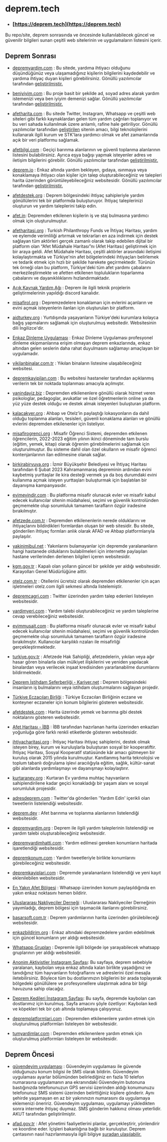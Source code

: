 # deprem.tech

- ### [https://deprem.tech](https://deprem.tech)

Bu repo/site, deprem sonrasında ve öncesinde kullanılabilecek güncel ve güvenilir bilgileri sunan çeşitli web sitelerinin ve uygulamaların listesini içerir.

## Deprem Sonrası

- [depremyardim.com](http://depremyardim.com) : Bu sitede, yardıma ihtiyacı olduğunu düşündüğünüz veya ulaşamadığınız kişilerin bilgilerini kaydedebilir ve yardıma ihtiyaç duyan kişileri görebilirsiniz. Gönüllü yazılımcılar tarafından [geliştirilmiştir.](https://github.com/acikkaynak)

- [beniyiyim.com](http://beniyiyim.com) : Bu proje basit bir şekilde ad, soyad adres alarak yardım istemenizi veya ben iyiyim demenizi sağlar. Gönüllü yazılımcılar tarafından [geliştirilmiştir.](https://github.com/acikkaynak)

- [afetharita.com](https://afetharita.com/) : Bu sitede Twitter, Instagram, Whatsapp ve çeşitli web siteleri gibi farklı kaynaklardan gelen tüm yardım çağrıları toplanıyor ve bu veri sahada kullanılmak üzere anlamlı, rafine hale getiriliyor. Gönüllü yazılımcılar tarafından [geliştirilen](https://github.com/acikkaynak) sitenin amacı, bilgi teknolojilerini kullanarak ilgili kurum ve STK'lara yardımcı olmak ve afet zamanlarında açık bir veri platformu sağlamak. 

- [afetbilgi.com](https://www.afetbilgi.com/) : Geçiçi barınma alanlarının ve güvenli toplanma alanlarının listesini bulabilirsiniz. Ayrıca eşya bağışı yapmak isteyenler adres ve iletişim bilgilerini görebilir. Gönüllü yazılımcılar tarafından [geliştirilmiştir.](https://twitter.com/Keleesssss/status/1622855716410204160)

- [deprem.io](https://www.deprem.io/) : Enkaz altında yardım bekleyen, gıdaya, ısınmaya veya konaklamaya ihtiyacı olan kişiler için talep oluşturabileceğiniz ve talepleri harita üzerinden görüntüleyebileceğiniz websitesidir. Gönüllü yazılımcılar tarafından [geliştirilmiştir.](https://github.com/acikkaynak)

- [afetdestek.org](https://afetdestek.org) : Deprem bölgesindeki ihtiyaç sahipleriyle yardım gönüllülerini tek bir platformda buluşturuyor. İhtiyaç taleplerinizi oluşturun ve yardım taleplerini takip edin. 

- [afet.in](https://afet.in): Depremden etkilenen kişilerin iş ve staj bulmasına yardımcı olmak için oluşturulmuştur.

- [afetharitasi.org](https://afetharitasi.org/) : Turkish Philanthropy Funds ve İhtiyaç Haritası, yardım ve eylemde verimliliği artırmak ve tekrarları en aza indirmek için destek sağlayan tüm aktörleri gerçek zamanlı olarak takip edebilen dijital bir platform olan “Afet Müdahale Haritası”nı (Afet Haritası) geliştirmek için bir araya geldi. Afet Müdahale Haritası, çeşitli aktörler arasındaki iletişimi kolaylaştırmakta ve Türkiye'nin afet bölgelerindeki ihtiyaçları belirlemek ve tedarik etmek için hızlı bir şekilde harekete geçirmektedir. Türünün tek örneği olan bu platform, Türkiye'deki tüm afet yardımı çabalarını merkezileştirmekte ve afetten etkilenen toplulukların toparlanma çabalarını ve dayanıklılıklarını hızlandırmaktadır.

- [Açık Kaynak Yardım Ağı](https://discord.gg/itdepremyardim) : Deprem ile ilgili teknik projelerin geliştirmelerinin yapıldığı discord kanalıdır.

- [misafirol.org](https://misafirol.org) : Depremzedelere konaklamarı için evlerini açanların ve evini açmak isteyenlerin ilanları için oluşturulan bir platform.

- [aidturkey.org](https://aidturkey.org) : Yurtdışında yaşayanların Türkiye'deki kurumlara kolayca bağış yapmalarını sağlamak için oluşturulmuş websitedir. Websitesinin dili İngilizce'dir.

- [Enkaz Dinleme Uygulaması](https://web.itu.edu.tr/sariero/dinleme.html) : Enkaz Dinleme Uygulaması profesyonel dinleme ekipmanlarına erişim olmayan deprem enkazlarında, enkaz altından gelen seslerin daha rahat duyulmasını sağlamayı amaçlayan bir uygulamadır.

- [yikilanbinalar.com.tr](https://yikilanbinalar.com.tr) : Yıkılan binaların listesine ulaşabileceğiniz websitesi.

- [depremkayipilan.com](http://depremkayipilan.com/) : Bu websitesi hastaneler tarafından açıklanmış verilerin tek bir noktada toplanması amacıyla açılmıştır.

- [yanindayiz.biz](https://yanindayiz.biz/) : Depremden etkilenenlere gönüllü olarak hizmet veren psikologlar, pedagoglar, avukatlar ve özel öğretmenlerin online ya da yüz yüze destek olduğu ve destek almak isteyenleri buluşturan platform.

- [kalacakyer.org](https://kalacakyer.org) : Ahbap ve Otelz’in paylaştığı lokasyonların da dahil olduğu toplanma alanları, tesisleri, güvenli konaklama alanları ve gönüllü evlerini depremden etkilenenler için listeliyor.

- [misafirogrenci.org](https://misafirogrenci.org) : Misafir Öğrenci Sistemi, depremden etkilenen öğrencilerin, 2022-2023 eğitim yılının ikinci döneminde tam burslu (eğitim, yemek, kitap) olarak öğrenim görebilmelerini sağlamak için oluşturulmuştur. Bu sisteme dahil olan özel okulların ve misafir öğrenci kontenjanlarının ilan edilmesine olanak sağlar.

- [birkirabiryuva.org](https://birkirabiryuva.org/) : İzmir Büyükşehir Belediyesi ve İhtiyaç Haritası tarafından 6 Şubat 2023 Kahramanmaraş depreminin ardından evini kaybetmiş yurttaşlar ile kira desteği vermek ya da boş durumdaki evini kullanıma açmak isteyen yurttaşları buluşturmak için başlatılan bir dayanışma kampanyasıdır.

- [evimevindir.com](https://evimevindir.com) : Bu platforma misafir olunacak evler ve misafir kabul edecek kullanıcılar sitenin müdahalesi, seçimi ve güvenlik kontrolünden geçmemekte olup sorumluluk tamamen tarafların özgür iradesine bırakılmıştır.

- [afetzede.com.tr](https://afetzede.com.tr/) : Depremden etkilenenlerin nerede olduklarını ve ihtiyaçlarını bildirdikleri formlardan oluşan bir web sitesidir. Bu sitede, gönderilen ihtiyaç formları anlık olarak AFAD ve Ahbap platformlarıyla paylaşılır.

- [yakinimibul.net](https://yakinimibul.net/) : Yakınlarını bulamayanlar için depremde yaralananların hangi hastanede olduklarını bulabilmeleri için internette paylaşılan hastane verilerinden derlenen bilgileri içeren websitesidir.

- [kgm.gov.tr](https://www.kgm.gov.tr/Sayfalar/KGM/SiteTr/YolDanisma/TrafigeKapaliYollar.aspx) : Kapalı olan yolların güncel bir şekilde yer aldığı websitesidir. Karayolları Genel Müdürlüğüne aittir.

- [otelz.com.tr](https://www.otelz.com/tr/gecmisolsunturkiyem) : Otellerini ücretsiz olarak depremden etkilenenler için açan işletmeleri otelz.com ilgili sekmesi altında listelemiştir.

- [depremcagri.com](https://depremcagri.com) : Twitter üzerinden yardım talep edenleri listeleyen websitesidir.

- [yardimyeri.com](https://yardimyeri.com) : Yardım talebi oluşturabileceğiniz ve yardım taleplerine cevap verebileceğiniz websitesidir.

- [evimmusait.com](https://evimmusait.com) : Bu platforma misafir olunacak evler ve misafir kabul edecek kullanıcılar sitenin müdahalesi, seçimi ve güvenlik kontrolünden geçmemekte olup sorumluluk tamamen tarafların özgür iradesine bırakılmıştır. Kullanıcılar karşılıklı rızaları ile misafirliği gerçekleştirmektedir.

- [turkiye.gov.tr](https://www.turkiye.gov.tr/afet-ve-acil-durum-yonetimi-afetzede-hak-sahipligi-basvurusu-sorgulama) : Afetzede Hak Sahipliği, afetzedelerin, yıkılan veya ağır hasar gören binalarla olan mülkiyet ilişkilerini ve yeniden yapılacak binalardan veya verilecek inşaat kredisinden yararlanabilme durumlarını bildirmektedir.

- [Deprem İstihdam Seferberliği - Kariyer.net](https://tr.kariyer.net/deprem-istihdam-seferberligi-ana-sayfa/) : Deprem bölgesindeki insanların iş bulmalarını veya istihdam oluşturmalarını sağlayan projedir.

- [Türkiye Eczacıları Birliği](https://afet.teb.org.tr/html/afet-eczaneleri/) : Türkiye Eczacıları Birliğinin eczane ve konteyner eczaneler için konum bilgilerini gösteren websitesidir.

- [afetdestek.com](https://afetdestek.com) : Harita üzerinde yemek ve barınma gibi destek noktalarını gösteren websitesidir.

- [Afet Haritası - İBB](https://arcg.is/01jn4W) : İBB tarafından hazırlanan harita üzerinden enkazları yoğunluğa göre farklı renkli etiketlerde gösteren websitesidir.

- [ihtiyacharitasi.org](https://www.ihtiyacharitasi.org) : İhtiyaç Haritası ihtiyaç sahiplerini, destek olmak isteyen birey, kurum ve kuruluşlarla buluşturan sosyal bir kooperatiftir. İhtiyaç Haritası, Sosyal Kooperatif statüsünde kâr amacı gütmeyen bir kuruluş olarak 2015 yılında kurulmuştur. Kanıtlanmış harita teknolojisi ve toplum tabanlı doğrulama işlevi aracılığıyla eğitim, sağlık, kültür-sanat gibi alanlarda yardımlaşmayı ve dayanışmayı kolaylaştırır.

- [kurtaranev.org](https://www.kurtaranev.org) : Kurtaran Ev yardıma muhtaç hayvanların sahiplendirilene kadar geçici konakladığı bir yaşam alanı ve sosyal sorumluluk projesidir. 

- [adresdeprem.com](https://adresdeprem.com/) : Twitter'da gönderilen 'Yardım Edin' içerikli olan tweetlerin listelendiği websitesidir.

- [deprem.dev](https://deprem.dev/home) : Afet barınma ve toplanma alanlarının listelendiği websitesidir.

- [depremyardim.org](https://www.depremyardim.org/) : Deprem ile ilgili yardım taleplerinin listelendiği ve yardım talebi oluşturabileceğiniz websitesidir.

- [depremyardimhatti.com](https://depremyardimhatti.com/) : Yardım edilmesi gereken konumların haritada işaretlendiği websitesidir.

- [depremkonum.com](https://depremkonum.com/) : Yardım tweetleriyle birlikte konumlarını görebileceğiniz websitesidir.

- [depremkayiplari.com](https://depremkayiplari.com/) : Depremde yaralananların listelendiği ve yeni kayıt eklenilebilen websitesidir.

- [En Yakın Afet Bölgesi](https://api.whatsapp.com/send/?phone=908502412005) : Whatsapp üzerinden konum paylaşıldığında en yakın enkaz noktasını hemen bildirir.

- [Uluslararası Nakliyeciler Derneği](https://www.und.org.tr/afet-destek) : Uluslararası Nakliyeciler Derneğinin yayımladığı, deprem bölgesi için taşımacılık ilanlarını görebilirsiniz.

- [basarsoft.com.tr](https://deprem.basarsoft.com.tr/) : Deprem yardımlarının harita üzerinden görülebileceği websitesidir.

- [enkazbildirim.org](https://enkazbildirim.org/) : Enkaz altındaki depremzedelere yardım edebilmek için güncel konumların yer aldığı websitesidir.

- [Whatsapp Grupları](https://linktr.ee/depremyardimlinkleri) : Depremle ilgili bölgede işe yarayabilecek whatsapp gruplarının yer aldığı websitesidir.

- [Anonim Aktivistler İnstagram Sayfası](https://www.instagram.com/anonimaktivistler/): Bu sayfaya, deprem sebebiyle yaralanan, kaybolan veya enkaz altında kalan birlikte yaşadığınız ve tanıdığınız tüm hayvanların fotoğraflarını ve adreslerini özel mesajla iletebilirsiniz. Böylece tüm bu dostlarımızın bilgilerini bir arada toplayarak bölgedeki gönüllülere ve profesyonellere ulaştırmak adına bir bilgi havuzuna sahip olacağız.

- [Deprem Kedileri İnstagram Sayfası](https://www.instagram.com/depremkedileribilgi/): Bu sayfa, depremde kaybolan can dostlarımız için kurulmuş. Sayfa amacını şöyle özetliyor: Kaybolan kedi ve köpekleri tek bir çatı altında toplamaya çalışıyoruz.

- [depremplatformlari.com](https://depremplatformlari.com/) : Depremden etkilenenlere yardım etmek için oluşturulmuş platformları listeleyen bir websitesidir.

- [tumyardimlar.com](https://tumyardimlar.com) : Depremden etkilenenlere yardım etmek için oluşturulmuş platformları listeleyen bir websitesidir.

## Deprem Öncesi

- [güvendeyim uygulaması](https://www.akut.org.tr/guvendeyim) : Güvendeyim uygulaması ile güvende olduğunuzu konum bilgisi ile SMS olarak bildirin. Güvendeyim uygulaması ayarlar bölümünden belirlediğiniz en fazla 10 telefon numarasına uygulamanın ana ekranındaki Güvendeyim butonuna bastığınızda telefonunuzun GPS servisi üzerinden aldığı konumunuzu telefonunuz SMS sistemi üzerinden belirttiğiniz kişilere gönderir. Aynı şehirde yaşamayan en az bir yakınınızın numarasını da uygulamaya eklemenizi öneririz. Güvendeyim uygulaması, uygulamayı yükledikten sonra internete ihtiyaç duymaz. SMS gönderim hakkınız olması yeterlidir. AKUT tarafından geliştirilmiştir.

- [afad.gov.tr](https://www.afad.gov.tr/) : Afet yönetimi faaliyetlerini planlar, gerçekleştirir, yönlendirir ve koordine eder. İçişleri bakanlığına bağlı bir kuruluştur. Deprem çantasının nasıl hazırlanmasıyla ilgili bilgiye [şuradan ulaşılabilir.](https://www.afad.gov.tr/afet-ve-acil-durum-cantasi-nasil-hazirlanmali) 
